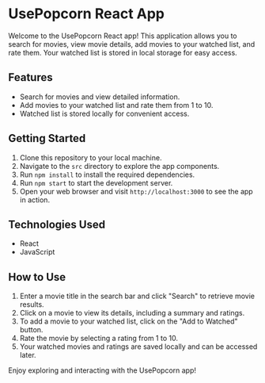# UsePopcorn React App

Welcome to the UsePopcorn React app! This application allows you to search for movies, view movie details, add movies to your watched list, and rate them. Your watched list is stored in local storage for easy access.

## Features

- Search for movies and view detailed information.
- Add movies to your watched list and rate them from 1 to 10.
- Watched list is stored locally for convenient access.

## Getting Started

1. Clone this repository to your local machine.
2. Navigate to the `src` directory to explore the app components.
3. Run `npm install` to install the required dependencies.
4. Run `npm start` to start the development server.
5. Open your web browser and visit `http://localhost:3000` to see the app in action.

## Technologies Used

- React
- JavaScript

## How to Use

1. Enter a movie title in the search bar and click "Search" to retrieve movie results.
2. Click on a movie to view its details, including a summary and ratings.
3. To add a movie to your watched list, click on the "Add to Watched" button.
4. Rate the movie by selecting a rating from 1 to 10.
5. Your watched movies and ratings are saved locally and can be accessed later.

Enjoy exploring and interacting with the UsePopcorn app!
